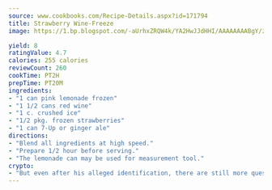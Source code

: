 ```yaml
---
source: www.cookbooks.com/Recipe-Details.aspx?id=171794
title: Strawberry Wine-Freeze
image: https://1.bp.blogspot.com/-aUrhxZRQW4k/YA2HwJJdHHI/AAAAAAAABgY/z2R8OXCxqDoBQtRn-q-fHG8g9_G4G1HBwCLcBGAsYHQ/s320/13.png

yield: 8
ratingValue: 4.7
calories: 255 calories
reviewCount: 260
cookTime: PT2H
prepTime: PT20M
ingredients:
- "1 can pink lemonade frozen"
- "1 1/2 cans red wine"
- "1 c. crushed ice"
- "1/2 pkg. frozen strawberries"
- "1 can 7-Up or ginger ale"
directions:
- "Blend all ingredients at high speed."
- "Prepare 1/2 hour before serving."
- "The lemonade can may be used for measurement tool."
crypto:
- "But even after his alleged identification, there are still more questions than answers about the enigmatic creator of Bitcoin."
---
```

